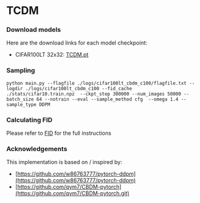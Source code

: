 # TCDM

### Download models
Here are the download links for each model checkpoint:
* CIFAR100LT 32x32: [TCDM.pt](https://drive.google.com/drive/folders/1Gt8prL4cloPbQrY6XHKhZgxOxKVcwAds?dmr=1&ec=wgc-drive-globalnav-goto)

### Sampling 
  
 ``` 
 python main.py --flagfile ./logs/cifar100lt_cbdm_c100/flagfile.txt --logdir ./logs/cifar100lt_cbdm_c100 --fid_cache ./stats/cifar10.train.npz  --ckpt_step 300000 --num_images 50000 --batch_size 64 --notrain --eval --sample_method cfg  --omega 1.4 --sample_type DDPM
```

### Calculating FID
Please refer to [FID](https://github.com/forever208/ADM-ES/blob/ADM-ES/evaluations/README.md) for the full instructions

### Acknowledgements

This implementation is based on / inspired by:

- [https://github.com/w86763777/pytorch-ddpm](https://github.com/w86763777/pytorch-ddpm) 
- [https://github.com/qym7/CBDM-pytorch](https://github.com/qym7/CBDM-pytorch.git)

